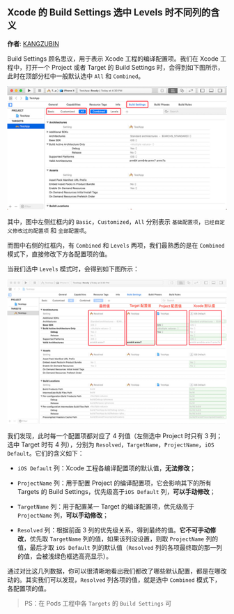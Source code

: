 ## Xcode 的 Build Settings 选中 Levels 时不同列的含义

**作者**: [KANGZUBIN](https://weibo.com/kangzubin)

Build Settings 顾名思议，用于表示 Xcode 工程的编译配置项。我们在 Xcode 工程中，打开一个 Project 或者 Target 的 Build Settings 时，会得到如下图所示，此时在顶部分栏中一般默认选中 `All` 和 `Combined`。

![](./1.jpg)

其中，图中左侧红框内的 `Basic`，`Customized`，`All` 分别表示 `基础配置项`，`已经自定义修改过的配置项` 和 `全部配置项`。

而图中右侧的红框内，有 `Combined` 和 `Levels` 两项，我们最熟悉的是在 `Combined` 模式下，直接修改下方各配置项的值。

当我们选中 `Levels` 模式时，会得到如下图所示：

![](./2.jpg)

我们发现，此时每一个配置项都对应了 4 列值（左侧选中 Project 时只有 3 列；选中 Target 时有 4 列），分别为 `Resolved`，`TargetName`，`ProjectName`，`iOS Default`。它们的含义如下：

* `iOS Default` 列：Xcode 工程各编译配置项的默认值，**无法修改**；

* `ProjectName` 列：用于配置 Project 的编译配置项，它会影响其下的所有 Targets 的 Build Settings，优先级高于`iOS Default` 列，**可以手动修改**；

* `TargetName` 列：用于配置某一 Target 的编译配置项，优先级高于 `ProjectName` 列，**可以手动修改**；

* `Resolved` 列：根据前面 3 列的优先级关系，得到最终的值。**它不可手动修改**，优先取 `TargetName` 列的值，如果该列没设置，则取 `ProjectName` 列的值，最后才取 `iOS Default` 列的默认值（`Resolved` 列的各项最终取的那一列的值，会被浅绿色框选高亮显示）。

通过对比这几列数据，你可以很清晰地看出我们都改了哪些默认配置，都是在哪改动的。其实我们可以发现，`Resolved` 列各项的值，就是选中 `Combined` 模式下，各配置项的值。

> PS：在 Pods 工程中各 `Targets` 的 `Build Settings` 可

